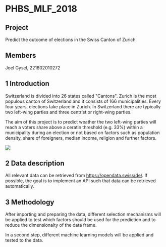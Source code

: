 # PHBS_MLF_2018

## Project
Predict the outcome of elections in the Swiss Canton of Zurich 

## Members
Joel Gysel, 221802010272

## 1 Introduction 
Switzerland is divided into 26 states called "Cantons". Zurich is the most populous canton of Switzerland and it consists of 166 municipalities. Every four years, elections take place in Zurich. In Switzerland there are typically two left-wing parties and three centrist or right-wing parties. 

The aim of this project is to predict weather the two left-wing parties will reach a voters share above a ceratin threshold (e.g. 33%) within a municipality during an election or not based on factors such as population density, share of foreigners, median income, religion and further factors. 

![](zurich_sp_1995.png&s=200)

## 2 Data description
All relevant data can be retrieved from https://opendata.swiss/de/. If possible, the goal is to implement an API such that data can be retrieved automatically. 

## 3 Methodology 
After importing and preparing the data, different selection mechanisms will be applied to test which factors should be used for the prediction and to reduce the dimensionalty of the data frame. 

In a second step, different machine learning models will be applied and tested to the data. 
